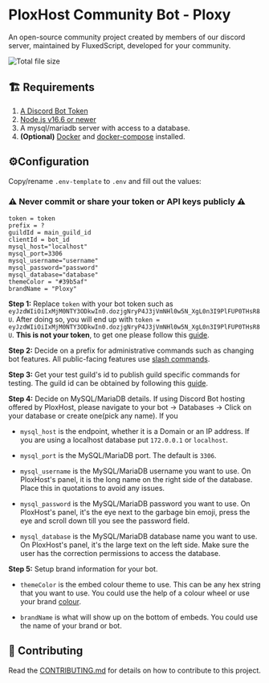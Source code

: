 # PloxHost Community Bot - Ploxy

An open-source community project created by members of our discord server, maintained by FluxedScript, developed for your community.

![Total file size](https://img.shields.io/github/languages/code-size/PloxHost-LLC/community-bot)

## 🏗️ Requirements

1. [A Discord Bot Token](https://discordjs.guide/preparations/setting-up-a-bot-application.html#creating-your-bot)
2. [Node.js v16.6 or newer](https://nodejs.org/en/download/)
3. A mysql/mariadb server with access to a database.
4. **(Optional)** [Docker](https://docs.docker.com/get-docker/) and [docker-compose](https://docs.docker.com/compose/install/) installed.

## ⚙️Configuration

Copy/rename `.env-template` to `.env` and fill out the values:

### ⚠️ Never commit or share your token or API keys publicly ⚠️

```env
token = token
prefix = ?
guildId = main_guild_id
clientId = bot_id
mysql_host="localhost"
mysql_port=3306
mysql_username="username"
mysql_password="password"
mysql_database="database"
themeColor = "#39b5af"
brandName = "Ploxy"
```

**Step 1:** Replace `token` with your bot token such as `eyJzdWIiOiIxMjM0NTY3ODkwIn0.dozjgNryP4J3jVmNHl0w5N_XgL0n3I9PlFUP0THsR8U`. After doing so, you will end up with `token = eyJzdWIiOiIxMjM0NTY3ODkwIn0.dozjgNryP4J3jVmNHl0w5N_XgL0n3I9PlFUP0THsR8U`. **This is not your token**, to get one please follow this [guide](https://discordjs.guide/preparations/setting-up-a-bot-application.html#creating-your-bot).

**Step 2:** Decide on a prefix for administrative commands such as changing bot features. All public-facing features use [slash commands](https://support.discord.com/hc/en-us/articles/1500000368501-Slash-Commands-FAQ).

**Step 3:** Get your test guild's id to publish guild specific commands for testing. The guild id can be obtained by following this [guide](https://support.discord.com/hc/en-us/articles/206346498-Where-can-I-find-my-User-Server-Message-ID-).

**Step 4:** Decide on MySQL/MariaDB details. If using Discord Bot hosting offered by PloxHost, please navigate to your bot -> Databases -> Click on your database or create one(pick any name). If you

- `mysql_host` is the endpoint, whether it is a Domain or an IP address. If you are using a localhost database put `172.0.0.1` or `localhost`.

- `mysql_port` is the MySQL/MariaDB port. The default is `3306`.

- `mysql_username` is the MySQL/MariaDB username you want to use. On PloxHost's panel, it is the long name on the right side of the database. Place this in quotations to avoid any issues.

- `mysql_password` is the MySQL/MariaDB password you want to use. On PloxHost's panel, it's the eye next to the garbage bin emoji, press the eye and scroll down till you see the password field.

- `mysql_database` is the MySQL/MariaDB database name you want to use. On PloxHost's panel, it's the large text on the left side. Make sure the user has the correction permissions to access the database.

**Step 5:** Setup brand information for your bot.

- `themeColor` is the embed colour theme to use. This can be any hex string that you want to use. You could use the help of a colour wheel or use your brand [colour](https://www.canva.com/colors/color-wheel/).

- `brandName` is what will show up on the bottom of embeds. You could use the name of your brand or bot.


## 🤝 Contributing

Read the [CONTRIBUTING.md](https://github.com/PloxHost-LLC/community-bot/blob/discord.js/CONTRIBUTING.md) for details on how to contribute to this project.
